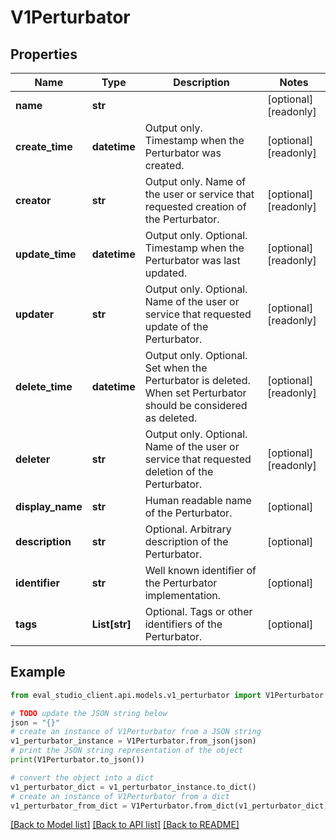 # V1Perturbator


## Properties

Name | Type | Description | Notes
------------ | ------------- | ------------- | -------------
**name** | **str** |  | [optional] [readonly] 
**create_time** | **datetime** | Output only. Timestamp when the Perturbator was created. | [optional] [readonly] 
**creator** | **str** | Output only. Name of the user or service that requested creation of the Perturbator. | [optional] [readonly] 
**update_time** | **datetime** | Output only. Optional. Timestamp when the Perturbator was last updated. | [optional] [readonly] 
**updater** | **str** | Output only. Optional. Name of the user or service that requested update of the Perturbator. | [optional] [readonly] 
**delete_time** | **datetime** | Output only. Optional. Set when the Perturbator is deleted. When set Perturbator should be considered as deleted. | [optional] [readonly] 
**deleter** | **str** | Output only. Optional. Name of the user or service that requested deletion of the Perturbator. | [optional] [readonly] 
**display_name** | **str** | Human readable name of the Perturbator. | [optional] 
**description** | **str** | Optional. Arbitrary description of the Perturbator. | [optional] 
**identifier** | **str** | Well known identifier of the Perturbator implementation. | [optional] 
**tags** | **List[str]** | Optional. Tags or other identifiers of the Perturbator. | [optional] 

## Example

```python
from eval_studio_client.api.models.v1_perturbator import V1Perturbator

# TODO update the JSON string below
json = "{}"
# create an instance of V1Perturbator from a JSON string
v1_perturbator_instance = V1Perturbator.from_json(json)
# print the JSON string representation of the object
print(V1Perturbator.to_json())

# convert the object into a dict
v1_perturbator_dict = v1_perturbator_instance.to_dict()
# create an instance of V1Perturbator from a dict
v1_perturbator_from_dict = V1Perturbator.from_dict(v1_perturbator_dict)
```
[[Back to Model list]](../README.md#documentation-for-models) [[Back to API list]](../README.md#documentation-for-api-endpoints) [[Back to README]](../README.md)


